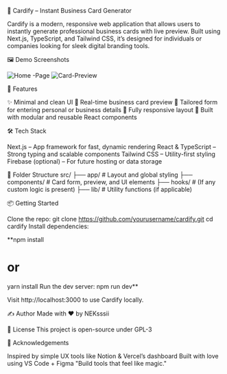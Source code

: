 💼 Cardify – Instant Business Card Generator

Cardify is a modern, responsive web application that allows users to instantly generate professional business cards with live preview. Built using Next.js, TypeScript, and Tailwind CSS, it’s designed for individuals or companies looking for sleek digital branding tools.

🖼️ Demo Screenshots

![Home -Page](https://github.com/user-attachments/assets/35a3ebd4-4967-417f-b772-6d5a6c468b46)
![Card-Preview](https://github.com/user-attachments/assets/8fefbb55-127e-4d14-8e0d-947558bdc396)


🚀 Features

✨ Minimal and clean UI
🧩 Real-time business card preview
🎨 Tailored form for entering personal or business details
📱 Fully responsive layout
🔧 Built with modular and reusable React components

🛠 Tech Stack

Next.js – App framework for fast, dynamic rendering
React & TypeScript – Strong typing and scalable components
Tailwind CSS – Utility-first styling
Firebase (optional) – For future hosting or data storage

📂 Folder Structure
src/
  ├── app/           # Layout and global styling
  ├── components/    # Card form, preview, and UI elements
  ├── hooks/         # (If any custom logic is present)
  ├── lib/           # Utility functions (if applicable)


📦 Getting Started

Clone the repo:
git clone https://github.com/yourusername/cardify.git
cd cardify
Install dependencies:

**npm install
# or
yarn install
Run the dev server:
npm run dev**

Visit http://localhost:3000 to use Cardify locally.

✍️ Author
Made with ❤️ by NEKsssii

📃 License
This project is open-source under GPL-3

🙌 Acknowledgements

Inspired by simple UX tools like Notion & Vercel’s dashboard
Built with love using VS Code + Figma
"Build tools that feel like magic."
